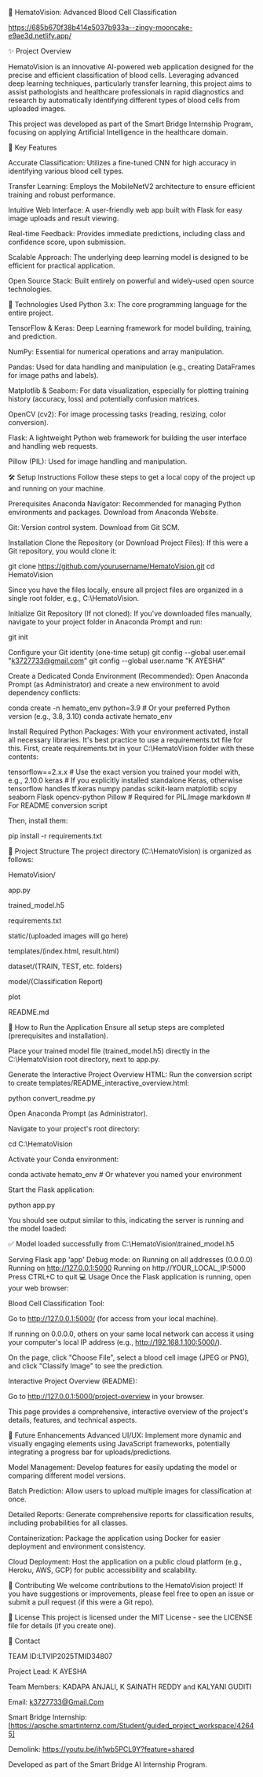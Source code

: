 🔬 HematoVision: Advanced Blood Cell Classification

https://685b670f38b414e5037b933a--zingy-mooncake-e9ae3d.netlify.app/

✨ Project Overview

HematoVision is an innovative AI-powered web application designed for the precise and efficient classification of blood cells. Leveraging advanced deep learning techniques, particularly transfer learning, this project aims to assist pathologists and healthcare professionals in rapid diagnostics and research by automatically identifying different types of blood cells from uploaded images.

This project was developed as part of the Smart Bridge Internship Program, focusing on applying Artificial Intelligence in the healthcare domain.

🌟 Key Features

Accurate Classification: Utilizes a fine-tuned CNN for high accuracy in identifying various blood cell types.

Transfer Learning: Employs the MobileNetV2 architecture to ensure efficient training and robust performance.

Intuitive Web Interface: A user-friendly web app built with Flask for easy image uploads and result viewing.

Real-time Feedback: Provides immediate predictions, including class and confidence score, upon submission.

Scalable Approach: The underlying deep learning model is designed to be efficient for practical application.

Open Source Stack: Built entirely on powerful and widely-used open source technologies.

🚀 Technologies Used Python 3.x: The core programming language for the entire project.

TensorFlow & Keras: Deep Learning framework for model building, training, and prediction.

NumPy: Essential for numerical operations and array manipulation.

Pandas: Used for data handling and manipulation (e.g., creating DataFrames for image paths and labels).

Matplotlib & Seaborn: For data visualization, especially for plotting training history (accuracy, loss) and potentially confusion matrices.

OpenCV (cv2): For image processing tasks (reading, resizing, color conversion).

Flask: A lightweight Python web framework for building the user interface and handling web requests.

Pillow (PIL): Used for image handling and manipulation.

🛠️ Setup Instructions Follow these steps to get a local copy of the project up and running on your machine.

Prerequisites Anaconda Navigator: Recommended for managing Python environments and packages. Download from Anaconda Website.

Git: Version control system. Download from Git SCM.

Installation Clone the Repository (or Download Project Files): If this were a Git repository, you would clone it:

git clone https://github.com/yourusername/HematoVision.git cd HematoVision

Since you have the files locally, ensure all project files are organized in a single root folder, e.g., C:\HematoVision.

Initialize Git Repository (If not cloned): If you've downloaded files manually, navigate to your project folder in Anaconda Prompt and run:

git init

Configure your Git identity (one-time setup)
git config --global user.email "k3727733@gmail.com" git config --global user.name "K AYESHA"

Create a Dedicated Conda Environment (Recommended): Open Anaconda Prompt (as Administrator) and create a new environment to avoid dependency conflicts:

conda create -n hemato_env python=3.9 # Or your preferred Python version (e.g., 3.8, 3.10) conda activate hemato_env

Install Required Python Packages: With your environment activated, install all necessary libraries. It's best practice to use a requirements.txt file for this. First, create requirements.txt in your C:\HematoVision folder with these contents:

tensorflow==2.x.x # Use the exact version you trained your model with, e.g., 2.10.0 keras # If you explicitly installed standalone Keras, otherwise tensorflow handles tf.keras numpy pandas scikit-learn matplotlib scipy seaborn Flask opencv-python Pillow # Required for PIL.Image markdown # For README conversion script

Then, install them:

pip install -r requirements.txt

📂 Project Structure The project directory (C:\HematoVision) is organized as follows:

HematoVision/

app.py

trained_model.h5

requirements.txt

static/(uploaded images will go here)

templates/(index.html, result.html)

dataset/(TRAIN, TEST, etc. folders)

model/(Classification Report)

plot

README.md

🚀 How to Run the Application Ensure all setup steps are completed (prerequisites and installation).

Place your trained model file (trained_model.h5) directly in the C:\HematoVision root directory, next to app.py.

Generate the Interactive Project Overview HTML: Run the conversion script to create templates/README_interactive_overview.html:

python convert_readme.py

Open Anaconda Prompt (as Administrator).

Navigate to your project's root directory:

cd C:\HematoVision

Activate your Conda environment:

conda activate hemato_env # Or whatever you named your environment

Start the Flask application:

python app.py

You should see output similar to this, indicating the server is running and the model loaded:

✅ Model loaded successfully from C:\HematoVision\trained_model.h5

Serving Flask app 'app'
Debug mode: on
Running on all addresses (0.0.0.0)
Running on http://127.0.0.1:5000
Running on http://YOUR_LOCAL_IP:5000 Press CTRL+C to quit
💻 Usage Once the Flask application is running, open your web browser:

Blood Cell Classification Tool:

Go to http://127.0.0.1:5000/ (for access from your local machine).

If running on 0.0.0.0, others on your same local network can access it using your computer's local IP address (e.g., http://192.168.1.100:5000/).

On the page, click "Choose File", select a blood cell image (JPEG or PNG), and click "Classify Image" to see the prediction.

Interactive Project Overview (README):

Go to http://127.0.0.1:5000/project-overview in your browser.

This page provides a comprehensive, interactive overview of the project's details, features, and technical aspects.

🔮 Future Enhancements Advanced UI/UX: Implement more dynamic and visually engaging elements using JavaScript frameworks, potentially integrating a progress bar for uploads/predictions.

Model Management: Develop features for easily updating the model or comparing different model versions.

Batch Prediction: Allow users to upload multiple images for classification at once.

Detailed Reports: Generate comprehensive reports for classification results, including probabilities for all classes.

Containerization: Package the application using Docker for easier deployment and environment consistency.

Cloud Deployment: Host the application on a public cloud platform (e.g., Heroku, AWS, GCP) for public accessibility and scalability.

🤝 Contributing We welcome contributions to the HematoVision project! If you have suggestions or improvements, please feel free to open an issue or submit a pull request (if this were a Git repo).

📄 License This project is licensed under the MIT License - see the LICENSE file for details (if you create one).

📧 Contact

TEAM ID:LTVIP2025TMID34807

Project Lead: K AYESHA

Team Members: KADAPA ANJALI, K SAINATH REDDY and KALYANI GUDITI

Email: k3727733@Gmail.Com

Smart Bridge Internship: [https://apsche.smartinternz.com/Student/guided_project_workspace/42645]

Demolink: https://youtu.be/ih1wb5PCL9Y?feature=shared

Developed as part of the Smart Bridge AI Internship Program.
